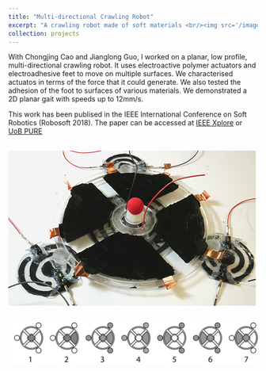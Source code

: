 ```yaml
---
title: "Multi-directional Crawling Robot"
excerpt: "A crawling robot made of soft materials <br/><img src='/images/projectImages/Crawler1.png'>"
collection: projects
---
```


With Chongjing Cao and Jianglong Guo, I worked on a planar, low profile, multi-directional crawling robot. It uses electroactive polymer actuators and electroadhesive feet to move on multiple surfaces. We characterised actuatos in terms of the force that it could generate. We also tested the adhesion of the foot to surfaces of various materials. We demonstrated a 2D planar gait with speeds up to 12mm/s. 

This work has been publised in the IEEE International Conference on Soft Robotics (Robosoft 2018). The paper can be accessed at [IEEE Xplore](https://doi.org/10.1109/ROBOSOFT.2018.8404936) or [UoB PURE](https://research-information.bristol.ac.uk/files/160638463/Multi_directional_crawling_robot_with_soft_actuators_and_electroadhesive_grippers.pdf)

<br/><img src='/images/projectImages/Crawler1.png'>

<br/><img src='/images/projectImages/Crawler2.png'>
